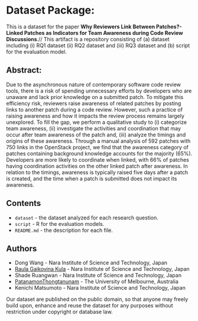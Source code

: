 # Dataset Package:


This is a dataset for the paper **Why Reviewers Link Between Patches?-Linked Patches as Indicators for Team Awareness during Code Review Discussions**.//
This artifact is a repository consisting of (a) dataset including (i) RQ1 dataset (ii) RQ2 dataset and (iii) RQ3 dataset and (b) script for the evaluation model.

## Abstract:
Due to the asynchronous nature of contemporary software code review tools, there is a risk of spending unnecessary efforts by developers who are unaware and lack prior knowledge on a submitted patch.
To mitigate this efficiency risk, reviewers raise awareness of related patches by posting links to another patch during a code review. However, such a practice of raising awareness and how it impacts the review process remains largely unexplored.
To fill the gap, we perform a qualitative study to (i) categorize team awareness, (ii) investigate the activities and coordination that may occur after team awareness of the patch and, (iii) analyze the timings and origins of these awareness.
Through a manual analysis of 592 patches with 750 links in the OpenStack project, we find that the awareness category of patches containing background knowledge accounts for the majority (65\%).
Developers are more likely to coordinate when linked, with 66\% of patches having coordination activities on the other linked patch after awareness.
In relation to the timings, awareness is typically raised  five days after a patch is created, and the time when a patch is submitted does not impact its awareness.

## Contents
* `dataset` - the dataset analyzed for each research question.
* `script` - R for the evaluation models.
* `README.md` - the description for each file.


## Authors
* Dong Wang - Nara Institute of Science and Technology, Japan
* [Raula Gaikovina Kula](https://raux.github.io/) - Nara Institute of Science and Technology, Japan
* Shade Ruangwan - Nara Institute of Science and Technology, Japan
* [PatanamonThongtanunam](http://patanamon.com/) - The University of Melbourne, Australia
* Kenichi Matsumoto - Nara Institute of Science and Technology, Japan

Our dataset are published on the public domain, so that anyone may freely build upon, enhance and reuse the dataset for any purposes without restriction under copyright or database law.
